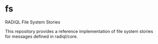 # fs
RADiQL File System Stories

This repository provides a reference implementation of file system stories for messages defined in radiql/core. 

